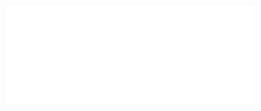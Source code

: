 <div align="center">
	<a href="https://aypm.dev">
		<img src="header.svg" width="1200" height="200" alt="Click to go to my portfolio :)">
	</a>
</div>

[//]: <> (Originally from: https://github.com/sindresorhus/css-in-readme-like-wat/tree/main)
